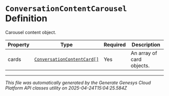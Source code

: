 # `ConversationContentCarousel` Definition

Carousel content object.

| Property | Type | Required | Description |
|----------|------|----------|-------------|
| cards | [`ConversationContentCard[]`](conversationcontentcard-definition.md) | Yes | An array of card objects. |

---

*This file was automatically generated by the Generate Genesys Cloud Platform API classes utility on 2025-04-24T15:04:25.584Z*